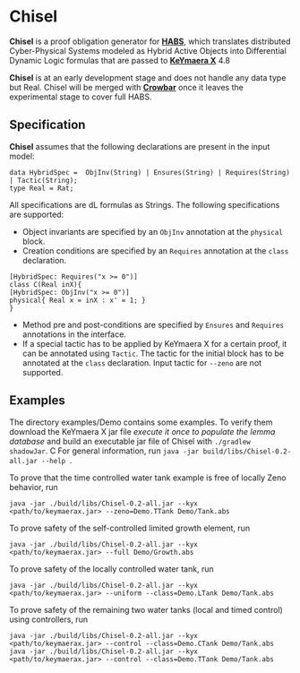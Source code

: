 # Chisel 

**Chisel** is a proof obligation generator for [**HABS**](http://arxiv.org/abs/1906.05704), which 
translates distributed Cyber-Physical Systems modeled as Hybrid Active Objects into Differential Dynamic Logic formulas that are passed to [**KeYmaera X**](https://github.com/LS-Lab) 4.8 

**Chisel** is at an early development stage and does not handle any data type but Real. 
Chisel will be merged with [**Crowbar**](https://github.com/Edkamb/crowbar-tool) once it leaves the experimental stage to cover full HABS.

## Specification
**Chisel** assumes that the following declarations are present in the input model:

```
data HybridSpec =  ObjInv(String) | Ensures(String) | Requires(String) | Tactic(String);
type Real = Rat;
```

All specifications are dL formulas as Strings.
The following specifications are supported:
- Object invariants are specified by an `ObjInv` annotation at the `physical` block.
- Creation conditions are specified by an `Requires` annotation at the `class` declaration.
```
[HybridSpec: Requires("x >= 0")]
class C(Real inX){
[HybridSpec: ObjInv("x >= 0")]
physical{ Real x = inX : x' = 1; }
}
```
- Method pre and post-conditions are specified by `Ensures` and `Requires` annotations in the interface.
- If a special tactic has to be applied by KeYmaera X for a certain proof, it can be annotated using `Tactic`.
The tactic for the initial block has to be annotated at the `class` declaration. Input tactic for `--zeno` are not supported.  


## Examples
The directory examples/Demo contains some examples.
To verify them download the KeYmaera X jar file *execute it once to populate the lemma database* and build an executable jar file of Chisel with  ` ./gradlew shadowJar `.
C
For general information, run `java -jar build/libs/Chisel-0.2-all.jar --help `.

To prove that the time controlled water tank example is free of locally Zeno behavior, run

```   
java -jar ./build/libs/Chisel-0.2-all.jar --kyx <path/to/keymaerax.jar> --zeno=Demo.TTank Demo/Tank.abs
```
 
To prove safety of the self-controlled limited growth element, run

```   
java -jar ./build/libs/Chisel-0.2-all.jar --kyx <path/to/keymaerax.jar> --full Demo/Growth.abs
```   


To prove safety of the locally controlled water tank, run

```   
java -jar ./build/libs/Chisel-0.2-all.jar --kyx <path/to/keymaerax.jar> --uniform --class=Demo.LTank Demo/Tank.abs
```   
 
To prove safety of the remaining two water tanks (local and timed control) using controllers, run

```
java -jar ./build/libs/Chisel-0.2-all.jar --kyx <path/to/keymaerax.jar> --control --class=Demo.CTank Demo/Tank.abs
java -jar ./build/libs/Chisel-0.2-all.jar --kyx <path/to/keymaerax.jar> --control --class=Demo.TTank Demo/Tank.abs
```
  
